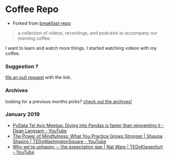 # Coffee Repo #

* Forked from [breakfast-repo](https://github.com/ashleygwilliams/breakfast-repo)

> a collection of videos, recordings, and podcasts to accompany our morning coffee.

I want to learn and watch more things. I started watching videos with my coffee.

### Suggestion ?

[file an pull request](https://github.com/christopher-burke/coffee-repo/pulls) with the link.

### Archives

looking for a previous months picks? [check out the archives!](https://github.com/christopher-burke/coffee-repo/tree/coffee-repo/archives/)

### January 2019

* [PyData Tel Aviv Meetup: Diving into Pandas is faster than reinventing it - Dean Langsam - YouTube](https://youtu.be/vDuvD4y0WFc)
* [The Power of Mindfulness: What You Practice Grows Stronger | Shauna Shapiro | TEDxWashingtonSquare - YouTube](https://youtu.be/IeblJdB2-Vo)
* [Why we're unhappy -- the expectation gap | Nat Ware | TEDxKlagenfurt - YouTube](https://youtu.be/9KiUq8i9pbE)
